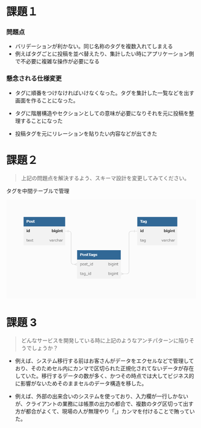 # 課題１

### 問題点

- バリデーションが利かない。同じ名称のタグを複数入れてしまえる
- 例えばタグごとに投稿を並べ替えたり、集計したい時にアプリケーション側で不必要に複雑な操作が必要になる

### 懸念される仕様変更

- タグに順番をつけなければいけなくなった。タグを集計した一覧などを出す画面を作ることになった。

- タグに階層構造やセクションとしての意味が必要になりそれを元に投稿を整理することになった

- 投稿タグを元にリレーションを貼りたい内容などが出てきた

# 課題２

> 上記の問題点を解決するよう、スキーマ設計を変更してみてください。

タグを中間テーブルで管理

<img src="./アンチパターン１.png">

# 課題 3

> どんなサービスを開発している時に上記のようなアンチパターンに陥りそうでしょうか？

- 例えば、システム移行する前はお客さんがデータをエクセルなどで管理しており、そのためセル内にカンマで区切られた正規化されてないデータが存在していた。移行するデータの数が多く、かつその時点では大してビジネス的に影響がないためそのままセルのデータ構造を移した。

- 例えば、外部の出来合いのシステムを使っており、入力欄が一行しかないが、クライアントの業務には帳票の出力の都合で、複数のタグ区切って出す方が都合がよくて、現場の人が無理やり「,」カンマを付けることで賄っていた。
